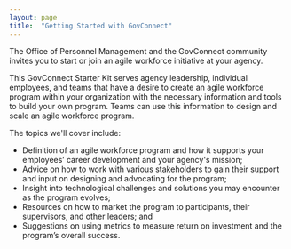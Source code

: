 ```yaml
---
layout: page
title:  "Getting Started with GovConnect"
---
```

The Office of Personnel Management and the GovConnect community invites you to
start or join an agile workforce initiative at your agency.

This GovConnect Starter Kit serves agency leadership, individual employees, and teams that have a desire to create an agile workforce program within your organization with the necessary information and tools to build your own program. Teams can use this information to design and scale an agile workforce program.

The topics we'll cover include:

* Definition of an agile workforce program and how it supports your employees’ career development and your agency's mission;
* Advice on how to work with various stakeholders to gain their support and input on designing and advocating for the program;
* Insight into technological challenges and solutions you may encounter as the program evolves;
* Resources on how to market the program to participants, their supervisors, and other leaders; and
* Suggestions on using metrics to measure return on investment and the program’s overall success.
